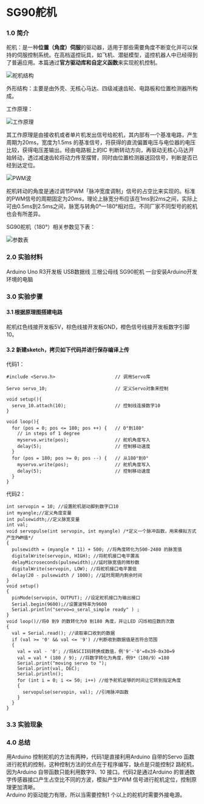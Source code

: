 # SG90舵机

### 1.0 简介

舵机：是一种**位置（角度）伺服**的驱动器，适用于那些需要角度不断变化并可以保持的伺服控制系统。在高档遥控玩具，如飞机、潜艇模型，遥控机器人中已经得到了普遍应用。本篇通过**官方驱动库和自定义函数**来实现舵机控制。

![舵机结构](https://img-blog.csdnimg.cn/20210207094120658.jpg?x-oss-process=image/watermark,type\_ZmFuZ3poZW5naGVpdGk,shadow\_10,text\_aHR0cHM6Ly9ibG9nLmNzZG4ubmV0L1ZPUjIzNA==,size\_16,color\_FFFFFF,t\_70#pic\_center)

外形结构：主要是由外壳、无核心马达、四级减速齿轮、电路板和位置检测器所构成。

工作原理：

![工作原理](https://img-blog.csdnimg.cn/20210207135457109.gif#pic\_center)

其工作原理是由接收机或者单片机发出信号给舵机，其内部有一个基准电路，产生周期为20ms，宽度为1.5ms 的基准信号，将获得的直流偏置电压与电位器的电压比较，获得电压差输出。经由电路板上的IC 判断转动方向，再驱动无核心马达开始转动，透过减速齿轮将动力传至摆臂，同时由位置检测器送回信号，判断是否已经到达定位。

![PWM波](https://img-blog.csdnimg.cn/20210207094959632.jpg?x-oss-process=image/watermark,type\_ZmFuZ3poZW5naGVpdGk,shadow\_10,text\_aHR0cHM6Ly9ibG9nLmNzZG4ubmV0L1ZPUjIzNA==,size\_16,color\_FFFFFF,t\_70#pic\_center)

舵机转动的角度是通过调节PWM「脉冲宽度调制」信号的占空比来实现的。标准的PWM信号的周期固定为20ms，理论上脉宽分布应该在1ms到2ms之间，实际上可由0.5ms到2.5ms之间，脉宽与转角0°—180°相对应。不同厂家不同型号的舵机也会有所差异。

SG90舵机（180°）相关参数见下表：

![参数表](https://img-blog.csdnimg.cn/2021020715034532.png?x-oss-process=image/watermark,type\_ZmFuZ3poZW5naGVpdGk,shadow\_10,text\_aHR0cHM6Ly9ibG9nLmNzZG4ubmV0L1ZPUjIzNA==,size\_16,color\_FFFFFF,t\_70#pic\_center)

### 2.0 实验材料

Arduino Uno R3开发板 USB数据线 三根公母线 SG90舵机 一台安装Arduino开发环境的电脑

### 3.0 实验步骤

#### 3.1 根据原理图搭建电路

舵机红色线接开发板5V，棕色线接开发板GND，橙色信号线接开发板数字引脚10。

#### 3.2 新建sketch，拷贝如下代码并进行保存编译上传

代码1：

```
#include <Servo.h>						// 调用Servo库

Servo servo_10;							// 定义Servo对象来控制
		
void setup(){
  servo_10.attach(10);					// 控制线连接数字10
}

void loop(){
  for (pos = 0; pos <= 180; pos ++) { 	// 0°到180°
    // in steps of 1 degree
    myservo.write(pos);             	// 舵机角度写入
    delay(5);                       	// 控制移动速度
  }
  for (pos = 180; pos >= 0; pos --) { 	// 从180°到0°
    myservo.write(pos);              	// 舵机角度写入
    delay(5);                       	// 控制移动速度
  }
}
```

代码2：

```
int servopin = 10; //设置舵机驱动脚到数字口10
int myangle;//定义角度变量
int pulsewidth;//定义脉宽变量
int val;
void servopulse(int servopin, int myangle) /*定义一个脉冲函数，用来模拟方式产生PWM值*/
{
  pulsewidth = (myangle * 11) + 500; //将角度转化为500-2480 的脉宽值
  digitalWrite(servopin, HIGH); //将舵机接口电平置高
  delayMicroseconds(pulsewidth);//延时脉宽值的微秒数
  digitalWrite(servopin, LOW); //将舵机接口电平置低
  delay(20 - pulsewidth / 1000); //延时周期内剩余时间
}
void setup()
{
  pinMode(servopin, OUTPUT); //设定舵机接口为输出接口
  Serial.begin(9600);//设置波特率为9600
  Serial.println("servo=o_seral_simple ready" ) ;
}
void loop()//将0 到9 的数转化为0 到180 角度，并让LED 闪烁相应数的次数
{
  val = Serial.read(); //读取串口收到的数据
  if (val >= '0' && val <= '9') //判断收到数据值是否符合范围
  {
    val = val - '0'; //将ASCII码转换成数值，例'9'-'0'=0x39-0x30=9
    val = val * (180 / 9); //将数字转化为角度，例9*（180/9）=180
    Serial.print("moving servo to ");
    Serial.print(val, DEC);
    Serial.println();
    for (int i = 0; i <= 50; i++) //给予舵机足够的时间让它转到指定角度
    {
      servopulse(servopin, val); //引用脉冲函数
    }
  }
}      
```

### 3.3 实验现象

### 4.0 总结

用Arduino 控制舵机的方法有两种，代码1是直接利用Arduino 自带的Servo 函数进行舵机的控制，这种控制方法的优点在于程序编写，缺点是只能控制2 路舵机，因为Arduino 自带函数只能利用数字9、10 接口。代码2是通过Arduino 的普通数字传感器接口产生占空比不同的方波，模拟产生PWM 信号进行舵机定位，控制原理更加清晰。\
Arduino 的驱动能力有限，所以当需要控制1 个以上的舵机时需要外接电源。
